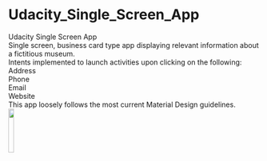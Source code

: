 # Udacity_Single_Screen_App
Udacity Single Screen App
<br>
Single screen, business card type app displaying relevant information about a fictitious museum.
<br>
Intents implemented to launch activities upon clicking on the following:
<br>
Address
<br>
Phone
<br>
Email
<br>
Website
<br>
This app loosely follows the most current Material Design guidelines.
<br>
<img src="https://user-images.githubusercontent.com/38291329/64736164-e3022280-d49e-11e9-9844-14c2b422b0f3.png" width="15%"></img> 

